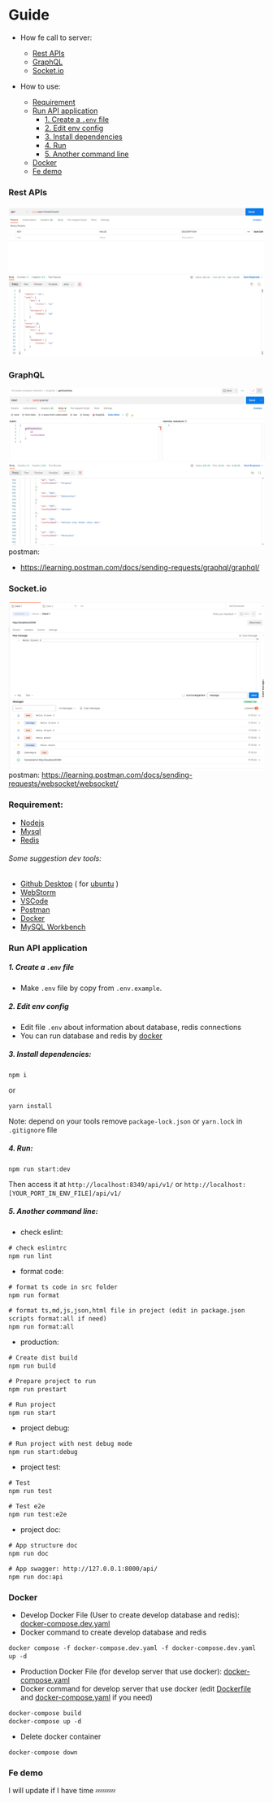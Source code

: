 # Guide

- How fe call to server:

  - [Rest APIs](#rest-apis)
  - [GraphQL](#GraphQL)
  - [Socket.io](#socketio)

- How to use:

  - [Requirement](#requirement)
  - [Run API application](#run-api-application)
    - [1. Create a `.env` file](#1-create-a-env-file)
    - [2. Edit env config](#2-edit-env-config)
    - [3. Install dependencies](#3-install-dependencies)
    - [4. Run](#4-run)
    - [5. Another command line](#1-create-a-env-file)
  - [Docker](#docker)
  - [Fe demo](#fe-demo)

### Rest APIs

![](images-docs/restapis.png)

### GraphQL

![](images-docs/gql.png)
postman:

- https://learning.postman.com/docs/sending-requests/graphql/graphql/

### Socket.io

![](images-docs/socket.png)
postman: https://learning.postman.com/docs/sending-requests/websocket/websocket/

### Requirement:

- [Nodejs](https://nodejs.org/en/)
- [Mysql](https://www.mysql.com/)
- [Redis](https://redis.io/)

###### Some suggestion dev tools:

- [Github Desktop](https://desktop.github.com/) (
  for [ubuntu](https://gist.github.com/berkorbay/6feda478a00b0432d13f1fc0a50467f1) )
- [WebStorm](https://www.jetbrains.com/webstorm/)
- [VSCode](https://code.visualstudio.com/)
- [Postman](https://www.postman.com/)
- [Docker](https://www.docker.com/products/docker-desktop/)
- [MySQL Workbench](https://www.mysql.com/products/workbench/)

### Run API application

##### 1. Create a `.env` file

- Make `.env` file by copy from `.env.example`.

##### 2. Edit env config

- Edit file `.env` about information about database, redis connections
- You can run database and redis by [docker](#docker)

##### 3. Install dependencies:

```shell
npm i
```

or

```shell
yarn install
```

Note: depend on your tools remove `package-lock.json` or `yarn.lock` in `.gitignore` file

##### 4. Run:

```shell
npm run start:dev
```

Then access it at `http://localhost:8349/api/v1/`
or `http://localhost:[YOUR_PORT_IN_ENV_FILE]/api/v1/`

##### 5. Another command line:

- check eslint:

```shell
# check eslintrc
npm run lint
```

- format code:

```shell
# format ts code in src folder
npm run format
```

```shell
# format ts,md,js,json,html file in project (edit in package.json scripts format:all if need)
npm run format:all
```

- production:

```shell
# Create dist build
npm run build
```

```shell
# Prepare project to run
npm run prestart
```

```shell
# Run project
npm run start
```

- project debug:

```shell
# Run project with nest debug mode
npm run start:debug
```

- project test:

```shell
# Test
npm run test
```

```shell
# Test e2e
npm run test:e2e
```

- project doc:

```shell
# App structure doc
npm run doc
```

```shell
# App swagger: http://127.0.0.1:8000/api/
npm run doc:api
```

### Docker

- Develop Docker File (User to create develop database and redis):
  [docker-compose.dev.yaml](docker-compose.dev.yaml)
- Docker command to create develop database and redis

```shell
docker compose -f docker-compose.dev.yaml -f docker-compose.dev.yaml up -d
```

- Production Docker File (for develop server that use docker):
  [docker-compose.yaml](docker-compose.yaml)
- Docker command for develop server that use docker (edit [Dockerfile](Dockerfile)
  and [docker-compose.yaml](docker-compose.yaml) if you need)

```shell
docker-compose build
docker-compose up -d
```

- Delete docker container

```shell
docker-compose down
```

### Fe demo

I will update if I have time 💤💤💤
